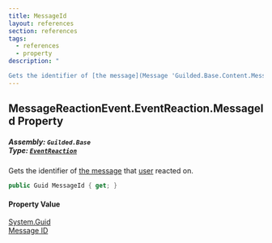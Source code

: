 ```yaml
---
title: MessageId
layout: references
section: references
tags:
  - references
  - property
description: "

Gets the identifier of [the message](Message 'Guilded.Base.Content.Message') that [user](MessageReactionEvent.EventReaction.CreatedBy 'Guilded.Base.Events.MessageReactionEvent.EventReaction.CreatedBy') reacted on."
---
```


## MessageReactionEvent.EventReaction.MessageId Property
##### **Assembly:** `Guilded.Base`<br/>**Type:** [`EventReaction`](MessageReactionEvent.EventReaction 'Guilded.Base.Events.MessageReactionEvent.EventReaction')

Gets the identifier of [the message](Message 'Guilded.Base.Content.Message') that [user](MessageReactionEvent.EventReaction.CreatedBy 'Guilded.Base.Events.MessageReactionEvent.EventReaction.CreatedBy') reacted on.

```csharp
public Guid MessageId { get; }
```

#### Property Value
[System.Guid](https://docs.microsoft.com/en-us/dotnet/api/System.Guid 'System.Guid')  
[Message ID](ChannelContent_TId,TServer_.Id 'Guilded.Base.Content.ChannelContent<TId,TServer>.Id')
